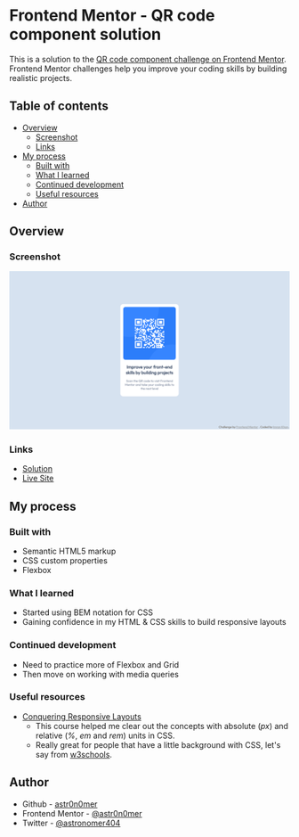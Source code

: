 # Frontend Mentor - QR code component solution

This is a solution to the [QR code component challenge on Frontend Mentor](https://www.frontendmentor.io/challenges/qr-code-component-iux_sIO_H). Frontend Mentor challenges help you improve your coding skills by building realistic projects.

## Table of contents

- [Overview](#overview)
  - [Screenshot](#screenshot)
  - [Links](#links)
- [My process](#my-process)
  - [Built with](#built-with)
  - [What I learned](#what-i-learned)
  - [Continued development](#continued-development)
  - [Useful resources](#useful-resources)
- [Author](#author)

## Overview

### Screenshot

![](./screenshot.png)

### Links

- [Solution](https://github.com/astr0n0mer/challenges-frontendmentor.io/tree/main/qr-code-component-main/qr-code-component-main)
- [Live Site](https://astr0n0mer.github.io/challenges-frontendmentor.io/qr-code-component-main/qr-code-component-main)

## My process

### Built with

- Semantic HTML5 markup
- CSS custom properties
- Flexbox

### What I learned

- Started using BEM notation for CSS
- Gaining confidence in my HTML & CSS skills to build responsive layouts

### Continued development

- Need to practice more of Flexbox and Grid
- Then move on working with media queries

### Useful resources

- [Conquering Responsive Layouts](https://courses.kevinpowell.co/view/courses/conquering-responsive-layouts)
  - This course helped me clear out the concepts with absolute (_px_) and relative (_%_, _em_ and _rem_) units in CSS.
  - Really great for people that have a little background with CSS, let's say from [w3schools](https://www.w3schools.com/).

## Author

- Github - [astr0n0mer](https://www.github.com/astr0n0mer)
- Frontend Mentor - [@astr0n0mer](https://www.frontendmentor.io/profile/astr0n0mer)
- Twitter - [@astronomer404](https://www.twitter.com/astronomer404)
